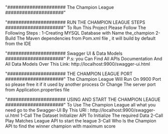 "##################### The Champion League #####################" 

"##################### RUN THE CHAMPION LEAGUE STEPS #####################"
To Run This Project Please Follow The Following Steps :
1-Creating MYSQL Database with Name the_champion
2-Build The Maven dependencies from Pom.xml file , it will build by default from the IDE

"##################### Swagger UI & Data Models #####################"
P.s: you Can Find All APIs Documentation And All Data Models 
Over This Link: http://localhost:9900/swagger-ui.html

"##################### THE CHAMPION LEAGUE PORT #####################"
The Champion League Will Run On 9900 Port so please free it if it used by another process
Or Change The server port from Application.properties file

"##################### USING AND START THE CHAMPION LEAGUE #####################"
To Use The Champion League all what you need go to the Swagger-UI 
By This URI : http://localhost:9900/swagger-ui.html
1-Call The Dataset Initializer API To Initialize The required Data 
2-Call Play Matches League API to start the league 
3-Call Who Is the Champion API to find the winner champion with maximum score 
